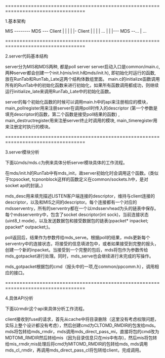 ==================================================================================

1.基本架构

MIS -------- MDS --- Client
        |     |   |
        |         |- Client
        |     |   |
        |         ...
        |     |
        |--- MDS --...
        |
        ...

==================================================================================

2.server代码基本结构

server分为MIS和MDS两种, 都是poll server
server启动入口是common/main.c, 两种server都会创建一个init.h(mis/init.h和mds/init.h), 即初始化时运行的函数, 放在RunTab和RunTab_Late这两个结构体数组里面。
main.c的initialize函数调用所有的RunTab中的初始化函数来进行初始化，如果所有函数调用都成功，则继续运行initialize_late来调用RunTab_Late中的初始化函数。

server的每个初始化函数的时候可以调用main.h中的api来注册相应的模块，main_pollregister用来注册server在调用poll时传入的descriptor (第一个参数是填充descriptor的函数，第二个函数是接受poll结果的函数) , main_destructregister用来注册server终止时调用的模块, main_timeregister用来注册定时执行的模块。

==================================================================================

3.server模块分析

下面以mds/mds.c为例来具体分析server模块具体的工作流程。

在mds/init.h的RunTab中有mds_init，故server初始化时会调用这个函数。(类似于tcpsocket, tcpnonblock这样的函数定义在common/sockets.h中，是对socket api的封装。)

mds_desc用来填充描述LISTEN客户端连接的descriptor，维持与client连接的descriptor，以及和MIS之间的descriptor。每个连接都有一个对应的mdsserventry，所有的serventry都在一个以mdsservhead为头的链表中保存。每个mdsserventry中，包含了socket descriptor(int sock)，当前连接状态(uint8_t mode)，以及发送数据包和接受数据包的链表(ppacket* inpacket; ppacket* outpacket;)。

poll返回后，结果作为参数传给mds_serve。根据poll的结果，mds更新每个serventry中的连接状态，将接受的信息填进包中，或者如果接受到完整的报头，创建一个新的inpacket。当接受到一个完整的包后，mds将包作为参数传给mds_gotpacket进行处理。同时，mds_serve也会继续进行未完成的写操作。

mds_gotpacket根据包的cmd（报头中的一项,在common/ppcomm.h），调用相应的接口。

==================================================================================

4.具体API分析

下面以rmdir这个api来具体分析工作流程。

client接收到fuse的请求，首先从cache中将目录删除（这里没有考虑权限问题，实际上整个设计都没有考虑），然后创建cmd为CLTOMD_RMDIR的包发给mds。
mds将包转给mds_rmdir，mds调用mds_direct_pass_mi，直接将包的cmd改为MDTOMI_RMDIR然后转给mis（因为目录信息只在mis中有存)，然后mis将包转给mis_rmdir,mis处理后将cmd为MITOMD_RMDIR的包转给mds, mds调用mds_cl_rmdir，再调用mds_direct_pass_cl将包转给client，完成调用。 


